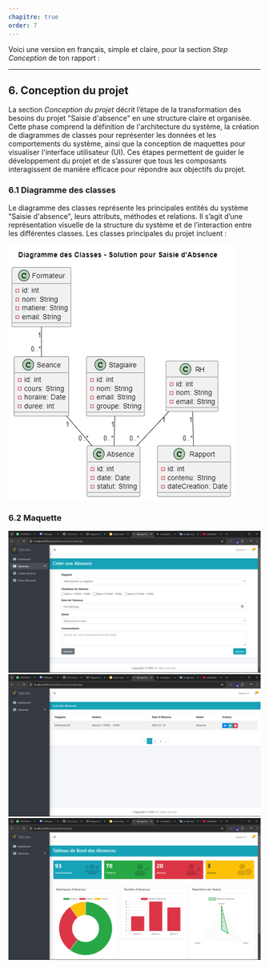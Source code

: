 ```yaml
---
chapitre: true
order: 7
---
```

Voici une version en français, simple et claire, pour la section *Step Conception* de ton rapport :

---

## 6. Conception du projet

La section *Conception du projet* décrit l’étape de la transformation des besoins du projet "Saisie d'absence" en une structure claire et organisée. Cette phase comprend la définition de l'architecture du système, la création de diagrammes de classes pour représenter les données et les comportements du système, ainsi que la conception de maquettes pour visualiser l'interface utilisateur (UI). Ces étapes permettent de guider le développement du projet et de s’assurer que tous les composants interagissent de manière efficace pour répondre aux objectifs du projet.

### 6.1 Diagramme des classes

Le diagramme des classes représente les principales entités du système "Saisie d'absence", leurs attributs, méthodes et relations. Il s’agit d’une représentation visuelle de la structure du système et de l’interaction entre les différentes classes. Les classes principales du projet incluent :

![Diagramme des classes](assets/diagramme_des_classes.png)
### 6.2 Maquette

![alt text](assets/Maquette1.png)
![alt text](assets/Maquette2.png)
![alt text](assets/Maquette3.png)